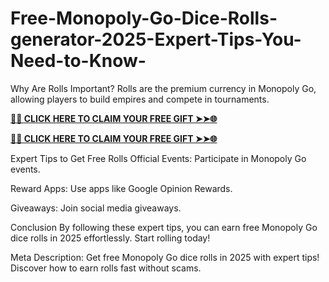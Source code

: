 # Free-Monopoly-Go-Dice-Rolls-generator-2025-Expert-Tips-You-Need-to-Know-
Why Are Rolls Important?
Rolls are the premium currency in Monopoly Go, allowing players to build empires and compete in tournaments.

**[🌟✨ CLICK HERE TO CLAIM YOUR FREE GIFT ➤➤🌐](https://progiftzone.com/monopoly/)**


**[🌟✨ CLICK HERE TO CLAIM YOUR FREE GIFT ➤➤🌐](https://progiftzone.com/monopoly/)**

Expert Tips to Get Free Rolls
Official Events: Participate in Monopoly Go events.

Reward Apps: Use apps like Google Opinion Rewards.

Giveaways: Join social media giveaways.

Conclusion
By following these expert tips, you can earn free Monopoly Go dice rolls in 2025 effortlessly. Start rolling today!

Meta Description:
Get free Monopoly Go dice rolls in 2025 with expert tips! Discover how to earn rolls fast without scams.

